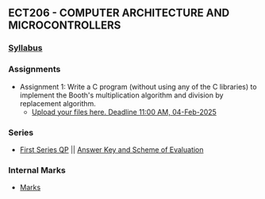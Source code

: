 ## ECT206 - COMPUTER ARCHITECTURE AND MICROCONTROLLERS
### [Syllabus](https://drive.google.com/file/d/1uh9i-7BN3lplDYhyuFNH1YbSKD5RCCpP/view?usp=drive_link)
### Assignments
+ Assignment 1: Write a C program (without using any of the C libraries) to implement the Booth's multiplication algorithm and division by replacement algorithm.
  - [Upload your files here. Deadline 11:00 AM, 04-Feb-2025](https://forms.gle/bxW7uex5cCWP5qns8)
### Series
+ [First Series QP](https://drive.google.com/file/d/1bhgnwO6w_OJUymE81GOuwgKND-9vtPBf/view?usp=drive_link) || [Answer Key and Scheme of Evaluation](https://drive.google.com/file/d/1bhgnwO6w_OJUymE81GOuwgKND-9vtPBf/view?usp=drive_link)
### Internal Marks 
+ [Marks](https://docs.google.com/spreadsheets/d/1nvXApF0zYnyyurPcuPNHUcw2XrNUyzI9/edit?usp=drive_link&ouid=109861562172723353410&rtpof=true&sd=true)
